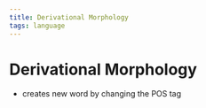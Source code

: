 ```yaml
---
title: Derivational Morphology
tags: language
---
```


# Derivational Morphology
- creates new word by changing the POS tag


















